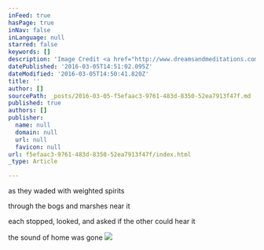 ```yaml
---
inFeed: true
hasPage: true
inNav: false
inLanguage: null
starred: false
keywords: []
description: 'Image Credit <a href="http://www.dreamsandmeditations.com/Contemporary_Art/Paintings/Companion_Loneliness.htm'
datePublished: '2016-03-05T14:51:02.095Z'
dateModified: '2016-03-05T14:50:41.820Z'
title: ''
author: []
sourcePath: _posts/2016-03-05-f5efaac3-9761-483d-8350-52ea7913f47f.md
published: true
authors: []
publisher:
  name: null
  domain: null
  url: null
  favicon: null
url: f5efaac3-9761-483d-8350-52ea7913f47f/index.html
_type: Article

---
```

as they waded with weighted spirits

through the bogs and marshes near it

each stopped, looked, and asked if the other could hear it

the sound of home was gone
![](https://the-grid-user-content.s3-us-west-2.amazonaws.com/a3c0e057-d60a-4f5f-96e6-6e8edc25013e.png)